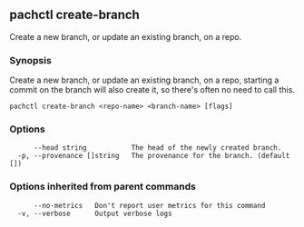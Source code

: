 ## pachctl create-branch

Create a new branch, or update an existing branch, on a repo.

### Synopsis


Create a new branch, or update an existing branch, on a repo, starting a commit on the branch will also create it, so there's often no need to call this.

```
pachctl create-branch <repo-name> <branch-name> [flags]
```

### Options

```
      --head string           The head of the newly created branch.
  -p, --provenance []string   The provenance for the branch. (default [])
```

### Options inherited from parent commands

```
      --no-metrics   Don't report user metrics for this command
  -v, --verbose      Output verbose logs
```


